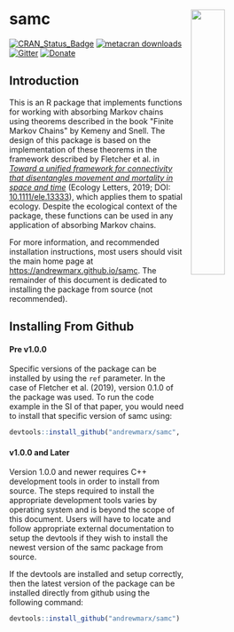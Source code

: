 # samc <a href="reference/figures/3d-stack.png"><img align="right" width=35% src="man/figures/3d-stack-small.png" style="padding-left: 10px"></a>

[![CRAN_Status_Badge](https://www.r-pkg.org/badges/version/samc)](https://cran.r-project.org/package=samc)
[![metacran downloads](https://cranlogs.r-pkg.org/badges/grand-total/samc)](https://cran.r-project.org/package=samc)
[![Gitter](https://badges.gitter.im/samc-package/community.svg)](https://gitter.im/samc-package/community?utm_source=badge&utm_medium=badge&utm_campaign=pr-badge)
[![Donate](https://img.shields.io/badge/Donate-PayPal-green.svg)](https://www.paypal.com/cgi-bin/webscr?cmd=_donations&business=FHN4C95TPD3Z2&currency_code=USD)

## Introduction

This is an R package that implements functions for working with absorbing Markov chains using theorems described in the book "Finite Markov Chains" by Kemeny and Snell. The design of this package is based on the implementation of these theorems in the framework described by Fletcher et al. in [*Toward a unified framework for connectivity that disentangles movement and mortality in space and time*](https://onlinelibrary.wiley.com/doi/abs/10.1111/ele.13333) (Ecology Letters, 2019; DOI: [10.1111/ele.13333](https://doi.org/10.1111/ele.13333)), which applies them to spatial ecology. Despite the ecological context of the package, these functions can be used in any application of absorbing Markov chains.

For more information, and recommended installation instructions, most users should visit the main home page at https://andrewmarx.github.io/samc. The remainder of this document is dedicated to installing the package from source (not recommended).


## Installing From Github

#### Pre v1.0.0

Specific versions of the package can be installed by using the `ref` parameter. In the case of Fletcher et al. (2019), version 0.1.0 of the package was used. To run the code example in the SI of that paper, you would need to install that specific version of samc using:

```R
devtools::install_github("andrewmarx/samc", ref = "0.1.0")
```

#### v1.0.0 and Later

Version 1.0.0 and newer requires C++ development tools in order to install from source. The steps required to install the appropriate development tools varies by operating system and is beyond the scope of this document. Users will have to locate and follow appropriate external documentation to setup the devtools if they wish to install the newest version of the samc package from source.

If the devtools are installed and setup correctly, then the latest version of the package can be installed directly from github using the following command:

```R
devtools::install_github("andrewmarx/samc")
```
